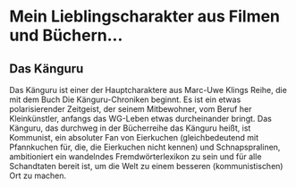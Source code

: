 
# Mein Lieblingscharakter aus Filmen und Büchern...
## Das Känguru

Das Känguru ist einer der Hauptcharaktere aus Marc-Uwe Klings Reihe, die mit dem Buch Die Känguru-Chroniken beginnt. 
Es ist ein etwas polarisierender Zeitgeist, der seinem Mitbewohner, vom Beruf her Kleinkünstler, anfangs das WG-Leben etwas durcheinander bringt.
Das Känguru, das durchweg in der Bücherreihe das Känguru heißt, ist Kommunist, ein absoluter Fan von Eierkuchen (gleichbedeutend mit Pfannkuchen für, 
die, die Eierkuchen nicht kennen) und Schnapspralinen, ambitioniert ein wandelndes Fremdwörterlexikon zu sein und für alle Schandtaten bereit ist, um die
Welt zu einem besseren (kommunistischen) Ort zu machen. 
